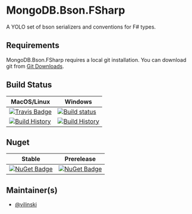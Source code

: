 # MongoDB.Bson.FSharp

A YOLO set of bson serializers and conventions for F# types.

## Requirements

MongoDB.Bson.FSharp requires a local git installation. You can download git from [Git Downloads](https://git-scm.com/downloads).

## Build Status

MacOS/Linux | Windows
--- | ---
[![Travis Badge](https://travis-ci.org/vilinski/MongoDB.Bson.FSharp.svg?branch=master)](https://travis-ci.org/vilinski/MongoDB.Bson.FSharp) | [![Build status](https://ci.appveyor.com/api/projects/status/github/vilinski/MongoDB.Bson.FSharp?svg=true)](https://ci.appveyor.com/project/vilinski/MongoDB.Bson.FSharp)
[![Build History](https://buildstats.info/travisci/chart/vilinski/MongoDB.Bson.FSharp)](https://travis-ci.org/vilinski/MongoDB.Bson.FSharp/builds) | [![Build History](https://buildstats.info/appveyor/chart/vilinski/mongodb-bson-fsharp)](https://ci.appveyor.com/project/vilinski/mongodb-bson-fsharp)

## Nuget

Stable | Prerelease
--- | ---
[![NuGet Badge](https://buildstats.info/nuget/MongoDB.Bson.FSharp)](https://www.nuget.org/packages/MongoDB.Bson.FSharp/) | [![NuGet Badge](https://buildstats.info/nuget/MongoDB.Bson.FSharp?includePreReleases=true)](https://www.nuget.org/packages/MongoDB.Bson.FSharp/)

## Maintainer(s)

- [@vilinski](https://github.com/vilinski)
